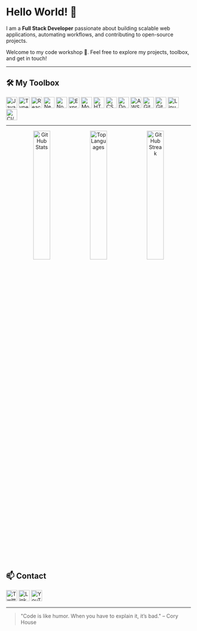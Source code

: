 # Hello World! 👋



I am a **Full Stack Developer** passionate about building scalable web applications, automating workflows, and contributing to open-source projects.

Welcome to my code workshop 🔧. Feel free to explore my projects, toolbox, and get in touch!

---

## 🛠️ My Toolbox

<p>
  <img src="https://img.shields.io/badge/JavaScript-F7DF1E?logo=javascript&logoColor=black" alt="JavaScript" height="30"/>
  <img src="https://img.shields.io/badge/TypeScript-3178C6?logo=typescript&logoColor=white" alt="TypeScript" height="30"/>
  <img src="https://img.shields.io/badge/React-61DAFB?logo=react&logoColor=black" alt="React" height="30"/>
  <img src="https://img.shields.io/badge/Next.js-000000?logo=next.js&logoColor=white" alt="Next.js" height="30"/>
  <img src="https://img.shields.io/badge/Node.js-339933?logo=node.js&logoColor=white" alt="Node.js" height="30"/>
  <img src="https://img.shields.io/badge/Express-000000?logo=express&logoColor=white" alt="Express" height="30"/>
  <img src="https://img.shields.io/badge/MongoDB-47A248?logo=mongodb&logoColor=white" alt="MongoDB" height="30"/>
  <img src="https://img.shields.io/badge/HTML5-E34F26?logo=html5&logoColor=white" alt="HTML5" height="30"/>
  <img src="https://img.shields.io/badge/CSS3-1572B6?logo=css3&logoColor=white" alt="CSS3" height="30"/>
  <img src="https://img.shields.io/badge/Docker-2496ED?logo=docker&logoColor=white" alt="Docker" height="30"/>
  <img src="https://img.shields.io/badge/AWS-232F3E?logo=amazonaws&logoColor=white" alt="AWS" height="30"/>
  <img src="https://img.shields.io/badge/Git-F05032?logo=git&logoColor=white" alt="Git" height="30"/>
  <img src="https://img.shields.io/badge/GitHub-181717?logo=github&logoColor=white" alt="GitHub" height="30"/>
  <img src="https://img.shields.io/badge/Linux-FCC624?logo=linux&logoColor=black" alt="Linux" height="30"/>
  <img src="https://img.shields.io/badge/CI/CD-A31F34?logo=githubactions&logoColor=white" alt="CI/CD" height="30"/>
</p>

---

<p align="center">
  <img src="https://github-readme-stats.vercel.app/api?username=TechGuySaad&show_icons=true&theme=dark&bg_color=0d0d0d&text_color=ffffff&icon_color=ff007f&title_color=ff007f" alt="GitHub Stats" width="30%" />
  <img src="https://github-readme-stats.vercel.app/api/top-langs?username=TechGuySaad&layout=compact&theme=dark&bg_color=0d0d0d&text_color=ffffff&icon_color=ff007f&title_color=ff007f" alt="Top Languages" width="30%" />
  <img src="https://github-readme-streak-stats.herokuapp.com/?user=TechGuySaad&theme=dark&background=0d0d0d&hide_border=true&fire=ff007f&currStreakNum=ffffff&sideNums=ffffff" alt="GitHub Streak" width="30%" />
</p>



## 📫 Contact

<p>
  <a href="https://twitter.com/TechGuySaad"><img src="https://img.shields.io/badge/Twitter-1DA1F2?logo=twitter&logoColor=white" alt="Twitter" height="30"/></a>
  <a href="https://www.linkedin.com/in/saad-rahman-59696a1bb/"><img src="https://img.shields.io/badge/LinkedIn-0A66C2?logo=linkedin&logoColor=white" alt="LinkedIn" height="30"/></a>
  <a href="https://www.youtube.com/channel/UCaaJe4ieqjNmTvdMkmJ2Lew"><img src="https://img.shields.io/badge/YouTube-FF0000?logo=youtube&logoColor=white" alt="YouTube" height="30"/></a>
</p>

---

> "Code is like humor. When you have to explain it, it’s bad." – Cory House
